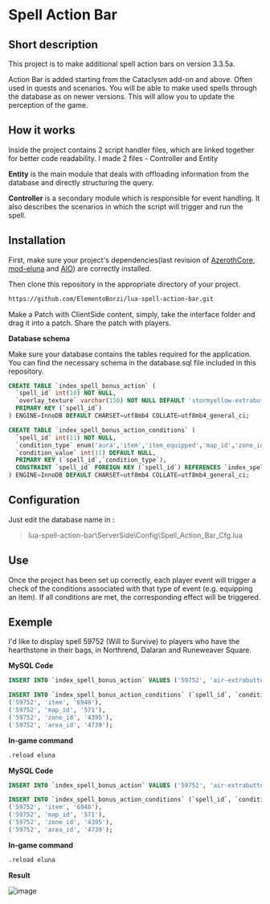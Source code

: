 # Spell Action Bar

## Short description
This project is to make additional spell action bars on version 3.3.5a. 

Action Bar is added starting from the Cataclysm add-on and above. Often used in quests and scenarios. You will be able to make used spells through the database as on newer versions. This will allow you to update the perception of the game.

## How it works
Inside the project contains 2 script handler files, which are linked together for better code readability. I made 2 files - Controller and Entity

**Entity** is the main module that deals with offloading information from the database and directly structuring the query. 

**Controller** is a secondary module which is responsible for event handling. It also describes the scenarios in which the script will trigger and run the spell.

## Installation
First, make sure your project's dependencies(last revision of [AzerothCore](https://www.azerothcore.org/), [mod-eluna](https://github.com/azerothcore/mod-eluna) and [AIO](https://github.com/Rochet2/AIO)) are correctly installed.

Then clone this repository in the appropriate directory of your project.
```bash
https://github.com/ElementoBorzi/lua-spell-action-bar.git
```

Make a Patch with ClientSide content, simply, take the interface folder and drag it into a patch.
Share the patch with players.

**Database schema**

Make sure your database contains the tables required for the application. You can find the necessary schema in the database.sql file included in this repository.

```sql
CREATE TABLE `index_spell_bonus_action` (
  `spell_id` int(10) NOT NULL,
  `overlay_texture` varchar(150) NOT NULL DEFAULT 'stormyellow-extrabutton',
  PRIMARY KEY (`spell_id`)
) ENGINE=InnoDB DEFAULT CHARSET=utf8mb4 COLLATE=utf8mb4_general_ci;

CREATE TABLE `index_spell_bonus_action_conditions` (
  `spell_id` int(11) NOT NULL,
  `condition_type` enum('aura','item','item_equipped','map_id','zone_id','area_id','active_event','min_level','class','race','phase_mask','quest_rewarded','quest_incomplete','min_hp_pct','max_hp_pct') NOT NULL,
  `condition_value` int(11) DEFAULT NULL,
  PRIMARY KEY (`spell_id`,`condition_type`),
  CONSTRAINT `spell_id` FOREIGN KEY (`spell_id`) REFERENCES `index_spell_bonus_action` (`spell_id`) ON DELETE CASCADE ON UPDATE CASCADE
) ENGINE=InnoDB DEFAULT CHARSET=utf8mb4 COLLATE=utf8mb4_general_ci;
```

## Configuration
Just edit the database name in : 
> lua-spell-action-bar\ServerSide\Config\Spell_Action_Bar_Cfg.lua

## Use
Once the project has been set up correctly, each player event will trigger a check of the conditions associated with that type of event (e.g. equipping an item). If all conditions are met, the corresponding effect will be triggered.

## Exemple
I'd like to display spell 59752 (Will to Survive) to players who have the hearthstone in their bags, in Northrend, Dalaran and Runeweaver Square.

**MySQL Code**
```sql
INSERT INTO `index_spell_bonus_action` VALUES ('59752', 'air-extrabutton');

INSERT INTO `index_spell_bonus_action_conditions` (`spell_id`, `condition_type`, `condition_value`) VALUES
('59752', 'item', '6948'),
('59752', 'map_id', '571'),
('59752', 'zone_id', '4395'),
('59752', 'area_id', '4739');
```

**In-game command**
```bash
.reload eluna
```

**MySQL Code**
```sql
INSERT INTO `index_spell_bonus_action` VALUES ('59752', 'air-extrabutton');

INSERT INTO `index_spell_bonus_action_conditions` (`spell_id`, `condition_type`, `condition_value`) VALUES
('59752', 'item', '6948'),
('59752', 'map_id', '571'),
('59752', 'zone_id', '4395'),
('59752', 'area_id', '4739');
```

**In-game command**
```bash
.reload eluna
```

**Result**

![image](https://github-production-user-asset-6210df.s3.amazonaws.com/125808072/255312077-ca18b050-c444-40fd-a0f6-dae72bff3501.png)
